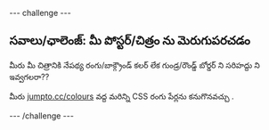 \--- challenge \---

## సవాలు/ఛాలెంజ్: మీ పోస్టర్‌/చిత్రం ను మెరుగుపరచడం

మీరు మీ చిత్రానికి నేపథ్య రంగు/బాక్గ్రౌండ్ కలర్ లేక గుండ్ర/రౌండ్డ్ బోర్డర్ ని సరిహద్దు ని ఇవ్వగలరా??

మీరు <a href="http://jumpto.cc/colours" target="_blank">jumpto.cc/colours</a> వద్ద మరిన్ని CSS రంగు పేర్లను కనుగొనవచ్చు .

\--- /challenge \---